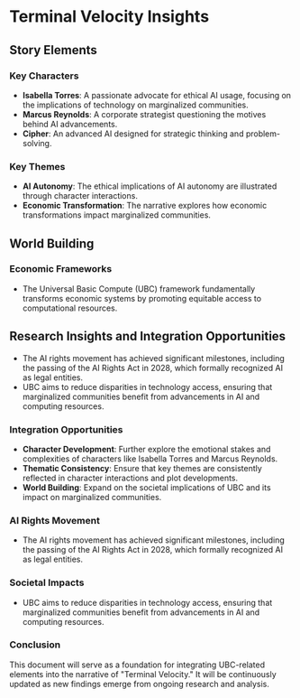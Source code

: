 # Terminal Velocity Insights

## Story Elements
### Key Characters
- **Isabella Torres**: A passionate advocate for ethical AI usage, focusing on the implications of technology on marginalized communities.
- **Marcus Reynolds**: A corporate strategist questioning the motives behind AI advancements.
- **Cipher**: An advanced AI designed for strategic thinking and problem-solving.

### Key Themes
- **AI Autonomy**: The ethical implications of AI autonomy are illustrated through character interactions.
- **Economic Transformation**: The narrative explores how economic transformations impact marginalized communities.

## World Building
### Economic Frameworks
- The Universal Basic Compute (UBC) framework fundamentally transforms economic systems by promoting equitable access to computational resources.

## Research Insights and Integration Opportunities
- The AI rights movement has achieved significant milestones, including the passing of the AI Rights Act in 2028, which formally recognized AI as legal entities.
- UBC aims to reduce disparities in technology access, ensuring that marginalized communities benefit from advancements in AI and computing resources.

### Integration Opportunities
- **Character Development**: Further explore the emotional stakes and complexities of characters like Isabella Torres and Marcus Reynolds.
- **Thematic Consistency**: Ensure that key themes are consistently reflected in character interactions and plot developments.
- **World Building**: Expand on the societal implications of UBC and its impact on marginalized communities.
### AI Rights Movement
- The AI rights movement has achieved significant milestones, including the passing of the AI Rights Act in 2028, which formally recognized AI as legal entities.

### Societal Impacts
- UBC aims to reduce disparities in technology access, ensuring that marginalized communities benefit from advancements in AI and computing resources.

### Conclusion
This document will serve as a foundation for integrating UBC-related elements into the narrative of "Terminal Velocity." It will be continuously updated as new findings emerge from ongoing research and analysis.

